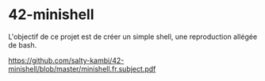 # 42-minishell

L'objectif de ce projet est de créer un simple shell, une reproduction allégée de bash.

https://github.com/salty-kambi/42-minishell/blob/master/minishell.fr.subject.pdf
